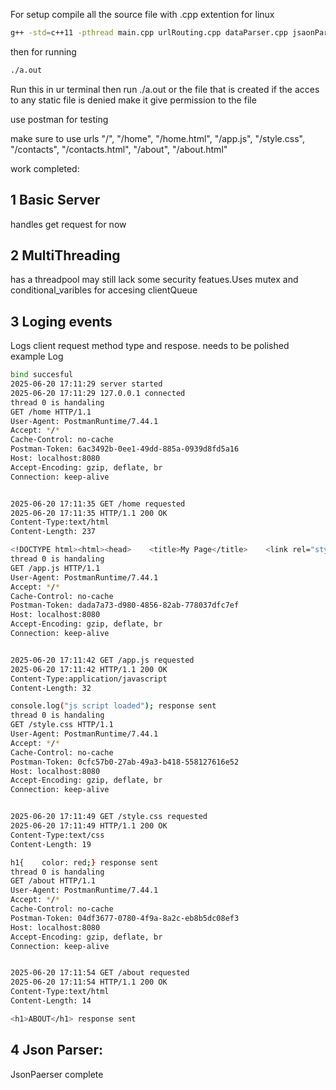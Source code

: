 For setup compile all the source file with .cpp extention for linux
```bash
g++ -std=c++11 -pthread main.cpp urlRouting.cpp dataParser.cpp jsaonParse.cpp
```
then for running
```bash
./a.out
```
Run this in ur terminal
then run
./a.out or the file that is created
if the acces to any static file is denied make it give permission to the file

use postman for testing

make sure to use urls 
"/",
"/home",
"/home.html",
"/app.js",
"/style.css",
"/contacts",
"/contacts.html",
"/about",
"/about.html"

work completed:

## 1 Basic Server
handles get request for now

## 2 MultiThreading
has a threadpool may still lack some security featues.Uses mutex and conditional_varibles for accesing clientQueue

## 3 Loging events
Logs client request method type and respose.
needs to be polished
example Log

```bash 
bind succesful
2025-06-20 17:11:29 server started
2025-06-20 17:11:29 127.0.0.1 connected
thread 0 is handaling
GET /home HTTP/1.1
User-Agent: PostmanRuntime/7.44.1
Accept: */*
Cache-Control: no-cache
Postman-Token: 6ac3492b-0ee1-49dd-885a-0939d8fd5a16
Host: localhost:8080
Accept-Encoding: gzip, deflate, br
Connection: keep-alive


2025-06-20 17:11:35 GET /home requested
2025-06-20 17:11:35 HTTP/1.1 200 OK
Content-Type:text/html
Content-Length: 237

<!DOCTYPE html><html><head>    <title>My Page</title>    <link rel="stylesheet" href="/style.css"></head><body>    <h1>Welcome to my server!</h1>    <button id="myButton">Click me</button>    <script src="/app.js"></script></body></html> response sent
thread 0 is handaling
GET /app.js HTTP/1.1
User-Agent: PostmanRuntime/7.44.1
Accept: */*
Cache-Control: no-cache
Postman-Token: dada7a73-d980-4856-82ab-778037dfc7ef
Host: localhost:8080
Accept-Encoding: gzip, deflate, br
Connection: keep-alive


2025-06-20 17:11:42 GET /app.js requested
2025-06-20 17:11:42 HTTP/1.1 200 OK
Content-Type:application/javascript
Content-Length: 32

console.log("js script loaded"); response sent
thread 0 is handaling
GET /style.css HTTP/1.1
User-Agent: PostmanRuntime/7.44.1
Accept: */*
Cache-Control: no-cache
Postman-Token: 0cfc57b0-27ab-49a3-b418-558127616e52
Host: localhost:8080
Accept-Encoding: gzip, deflate, br
Connection: keep-alive


2025-06-20 17:11:49 GET /style.css requested
2025-06-20 17:11:49 HTTP/1.1 200 OK
Content-Type:text/css
Content-Length: 19

h1{    color: red;} response sent
thread 0 is handaling
GET /about HTTP/1.1
User-Agent: PostmanRuntime/7.44.1
Accept: */*
Cache-Control: no-cache
Postman-Token: 04df3677-0780-4f9a-8a2c-eb8b5dc08ef3
Host: localhost:8080
Accept-Encoding: gzip, deflate, br
Connection: keep-alive


2025-06-20 17:11:54 GET /about requested
2025-06-20 17:11:54 HTTP/1.1 200 OK
Content-Type:text/html
Content-Length: 14

<h1>ABOUT</h1> response sent
 ```

## 4 Json Parser: 
JsonPaerser complete

